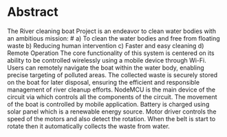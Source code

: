 # Abstract 
The River cleaning boat Project is an endeavor to clean water bodies with an ambitious mission:
                      # a) To clean the water bodies and free from floating waste 
                      b) Reducing human intervention 
                      c) Faster and easy cleaning 
                      d) Remote Operation
The core functionality of this system is centered on its ability to be controlled wirelessly using a mobile 
device through Wi-Fi. Users can remotely navigate the boat within the water body, enabling precise 
targeting of polluted areas. The collected waste is securely stored on the boat for later disposal, ensuring 
the efficient and responsible management of river cleanup efforts. NodeMCU is the main device of the 
circuit via which controls all the components of the circuit. The movement of the boat is controlled by 
mobile application. Battery is charged using solar panel which is a renewable energy source. Motor driver 
controls the speed of the motors and also detect the rotation. When the belt is start to rotate then it 
automatically collects the waste from water.
